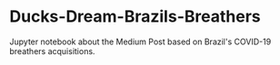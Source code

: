 # Ducks-Dream-Brazils-Breathers
Jupyter notebook about the Medium Post based on Brazil's COVID-19 breathers acquisitions.
